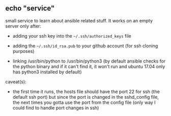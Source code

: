 ## echo "service"

small service to learn about ansible related stuff. It works on an empty server only after:

* adding your ssh key into the ```~/.ssh/authorized_keys``` file

* adding the ```~/.ssh/id_rsa.pub``` to your github account (for ssh cloning purposes) 

* linking /usr/bin/python to /usr/bin/python3 (by default ansible checks for the python binary and if it can't find it, it won't run and ubuntu 17.04 only has python3 installed by default)

caveat(s): 

* the first time it runs, the hosts file should have the port 22 for ssh (the default ssh port) but since the port is changed in the sshd_config file, the next times you gotta use the port from the config file (only way I could find to handle port changes in ssh)